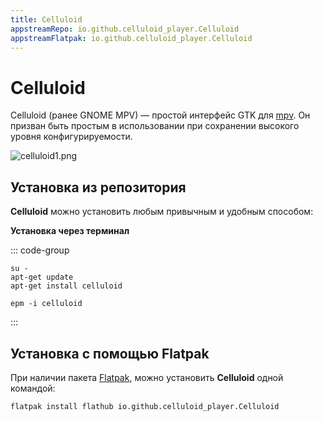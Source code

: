 ```yaml
---
title: Celluloid
appstreamRepo: io.github.celluloid_player.Celluloid
appstreamFlatpak: io.github.celluloid_player.Celluloid
---
```


# Celluloid

Celluloid (ранее GNOME MPV) — простой интерфейс GTK для [mpv](/mpv). Он призван быть простым в использовании при сохранении высокого уровня конфигурируемости.

![celluloid1.png](/celluloid/celluloid1.png)

## Установка из репозитория

**Celluloid** можно установить любым привычным и удобным способом:

<!--@include: ./parts/install/software-repo.md-->

**Установка через терминал**

::: code-group

```shell[apt-get]
su -
apt-get update
apt-get install celluloid
```
```shell[epm]
epm -i celluloid
```

:::

## Установка с помощью Flatpak

При наличии пакета [Flatpak](/flatpak), можно установить **Celluloid** одной командой:

```shell
flatpak install flathub io.github.celluloid_player.Celluloid
```

<!--@include: ./parts/install/software-flatpak.md-->
